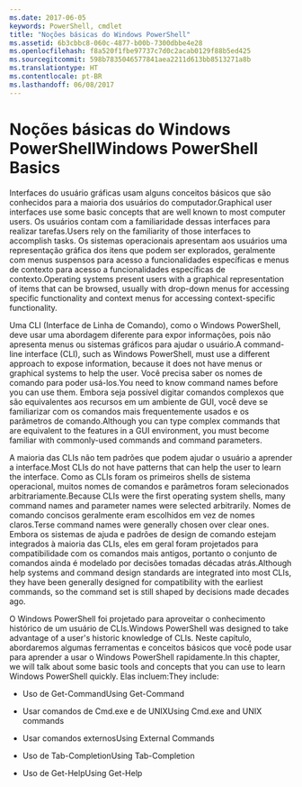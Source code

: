 ```yaml
---
ms.date: 2017-06-05
keywords: PowerShell, cmdlet
title: "Noções básicas do Windows PowerShell"
ms.assetid: 6b3cbbc8-060c-4877-b00b-7300dbbe4e28
ms.openlocfilehash: f8a520f1fbe97737c7d0c2acab0129f88b5ed425
ms.sourcegitcommit: 598b7835046577841aea2211d613bb8513271a8b
ms.translationtype: HT
ms.contentlocale: pt-BR
ms.lasthandoff: 06/08/2017
---
```

# <a name="windows-powershell-basics"></a><span data-ttu-id="59032-103">Noções básicas do Windows PowerShell</span><span class="sxs-lookup"><span data-stu-id="59032-103">Windows PowerShell Basics</span></span>
<span data-ttu-id="59032-104">Interfaces do usuário gráficas usam alguns conceitos básicos que são conhecidos para a maioria dos usuários do computador.</span><span class="sxs-lookup"><span data-stu-id="59032-104">Graphical user interfaces use some basic concepts that are well known to most computer users.</span></span> <span data-ttu-id="59032-105">Os usuários contam com a familiaridade dessas interfaces para realizar tarefas.</span><span class="sxs-lookup"><span data-stu-id="59032-105">Users rely on the familiarity of those interfaces to accomplish tasks.</span></span> <span data-ttu-id="59032-106">Os sistemas operacionais apresentam aos usuários uma representação gráfica dos itens que podem ser explorados, geralmente com menus suspensos para acesso a funcionalidades específicas e menus de contexto para acesso a funcionalidades específicas de contexto.</span><span class="sxs-lookup"><span data-stu-id="59032-106">Operating systems present users with a graphical representation of items that can be browsed, usually with drop-down menus for accessing specific functionality and context menus for accessing context-specific functionality.</span></span>

<span data-ttu-id="59032-107">Uma CLI (Interface de Linha de Comando), como o Windows PowerShell, deve usar uma abordagem diferente para expor informações, pois não apresenta menus ou sistemas gráficos para ajudar o usuário.</span><span class="sxs-lookup"><span data-stu-id="59032-107">A command-line interface (CLI), such as Windows PowerShell, must use a different approach to expose information, because it does not have menus or graphical systems to help the user.</span></span> <span data-ttu-id="59032-108">Você precisa saber os nomes de comando para poder usá-los.</span><span class="sxs-lookup"><span data-stu-id="59032-108">You need to know command names before you can use them.</span></span> <span data-ttu-id="59032-109">Embora seja possível digitar comandos complexos que são equivalentes aos recursos em um ambiente de GUI, você deve se familiarizar com os comandos mais frequentemente usados e os parâmetros de comando.</span><span class="sxs-lookup"><span data-stu-id="59032-109">Although you can type complex commands that are equivalent to the features in a GUI environment, you must become familiar with commonly-used commands and command parameters.</span></span>

<span data-ttu-id="59032-110">A maioria das CLIs não tem padrões que podem ajudar o usuário a aprender a interface.</span><span class="sxs-lookup"><span data-stu-id="59032-110">Most CLIs do not have patterns that can help the user to learn the interface.</span></span> <span data-ttu-id="59032-111">Como as CLIs foram os primeiros shells de sistema operacional, muitos nomes de comandos e parâmetros foram selecionados arbitrariamente.</span><span class="sxs-lookup"><span data-stu-id="59032-111">Because CLIs were the first operating system shells, many command names and parameter names were selected arbitrarily.</span></span> <span data-ttu-id="59032-112">Nomes de comando concisos geralmente eram escolhidos em vez de nomes claros.</span><span class="sxs-lookup"><span data-stu-id="59032-112">Terse command names were generally chosen over clear ones.</span></span> <span data-ttu-id="59032-113">Embora os sistemas de ajuda e padrões de design de comando estejam integrados à maioria das CLIs, eles em geral foram projetados para compatibilidade com os comandos mais antigos, portanto o conjunto de comandos ainda é modelado por decisões tomadas décadas atrás.</span><span class="sxs-lookup"><span data-stu-id="59032-113">Although help systems and command design standards are integrated into most CLIs, they have been generally designed for compatibility with the earliest commands, so the command set is still shaped by decisions made decades ago.</span></span>

<span data-ttu-id="59032-114">O Windows PowerShell foi projetado para aproveitar o conhecimento histórico de um usuário de CLIs.</span><span class="sxs-lookup"><span data-stu-id="59032-114">Windows PowerShell was designed to take advantage of a user's historic knowledge of CLIs.</span></span> <span data-ttu-id="59032-115">Neste capítulo, abordaremos algumas ferramentas e conceitos básicos que você pode usar para aprender a usar o Windows PowerShell rapidamente.</span><span class="sxs-lookup"><span data-stu-id="59032-115">In this chapter, we will talk about some basic tools and concepts that you can use to learn Windows PowerShell quickly.</span></span> <span data-ttu-id="59032-116">Elas incluem:</span><span class="sxs-lookup"><span data-stu-id="59032-116">They include:</span></span>

-   <span data-ttu-id="59032-117">Uso de Get-Command</span><span class="sxs-lookup"><span data-stu-id="59032-117">Using Get-Command</span></span>

-   <span data-ttu-id="59032-118">Usar comandos de Cmd.exe e de UNIX</span><span class="sxs-lookup"><span data-stu-id="59032-118">Using Cmd.exe and UNIX commands</span></span>

-   <span data-ttu-id="59032-119">Usar comandos externos</span><span class="sxs-lookup"><span data-stu-id="59032-119">Using External Commands</span></span>

-   <span data-ttu-id="59032-120">Uso de Tab-Completion</span><span class="sxs-lookup"><span data-stu-id="59032-120">Using Tab-Completion</span></span>

-   <span data-ttu-id="59032-121">Uso de Get-Help</span><span class="sxs-lookup"><span data-stu-id="59032-121">Using Get-Help</span></span>

